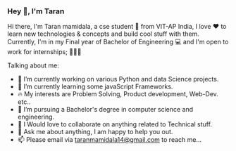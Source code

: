 
### Hey 👋, I'm Taran


Hi there, I'm Taran mamidala, a cse student 🚀 from VIT-AP India, I love ❤️ to learn new technologies & concepts and build cool stuff with them. Currently, I'm in my Final year of Bachelor of Engineering 💻 and I'm open to work for internships; 👨🏻‍💻


Talking about me:

- 🔭 I’m currently working on various Python and data Science projects.
- 🌱 I’m currently learning some javaScript Frameworks.
- 🔥 My interests are Problem Solving, Product development, Web-Dev. etc..
- 💼 I’m pursuing a Bachelor's degree in computer science and engineering.
- 👯 I Would love to collaborate on anything related to Technical stuff.
- 💬 Ask me about anything, I am happy to help you out.
- 📫 Please email via taranmamidala14@gmail.com to reach me...


